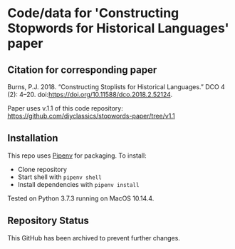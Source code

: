 # Code/data for 'Constructing Stopwords for Historical Languages' paper

## Citation for corresponding paper
Burns, P.J. 2018. “Constructing Stoplists for Historical Languages.” DCO 4 (2): 4–20. doi:https://doi.org/10.11588/dco.2018.2.52124.

Paper uses v.1.1 of this code repository: https://github.com/diyclassics/stopwords-paper/tree/v1.1

## Installation

This repo uses [Pipenv](https://pipenv.readthedocs.io/en/latest/) for packaging. To install:
- Clone repository
- Start shell with ```pipenv shell```
- Install dependencies with ```pipenv install```

Tested on Python 3.7.3 running on MacOS 10.14.4.

## Repository Status
This GitHub has been archived to prevent further changes.
